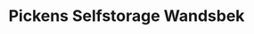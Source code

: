 ---
title: "Pickens Selfstorage Wandsbek"
url: /hamburg/pickens-selfstorage-wandsbek/
shop: Mieten
---